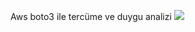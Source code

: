 Aws boto3 ile tercüme ve duygu analizi
![](https://media.giphy.com/media/jKGh2Ivl4WKunZzhbU/giphy.gif)
